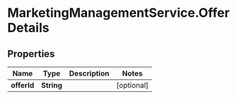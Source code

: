 # MarketingManagementService.OfferDetails

## Properties
Name | Type | Description | Notes
------------ | ------------- | ------------- | -------------
**offerId** | **String** |  | [optional] 
